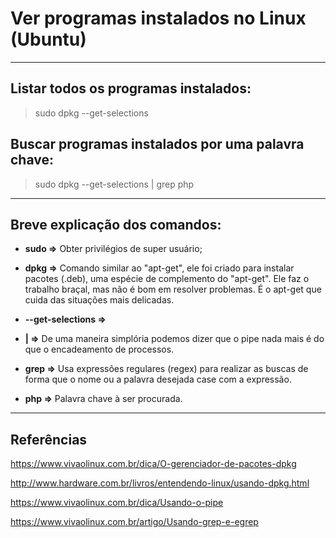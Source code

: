 Ver programas instalados no Linux (Ubuntu)
===============================================

--------------------

## Listar todos os programas instalados:										
	
> sudo dpkg --get-selections


## Buscar programas instalados por uma palavra chave:

> sudo dpkg --get-selections | grep php

--------------------

## Breve explicação dos comandos:

- **sudo =>** Obter privilégios de super usuário;

- **dpkg =>** Comando similar ao "apt-get", ele foi criado para instalar pacotes (.deb), uma espécie de complemento do "apt-get". Ele faz o trabalho braçal, mas não é bom em resolver problemas. É o apt-get que cuida das situações mais delicadas.

- **--get-selections =>**

- **| =>** De uma maneira simplória podemos dizer que o pipe nada mais é do que o encadeamento de processos.

- **grep =>** Usa expressões regulares (regex) para realizar as buscas de forma que o nome ou a palavra desejada case com a expressão.

- **php =>** Palavra chave à ser procurada.

--------------------

## Referências

https://www.vivaolinux.com.br/dica/O-gerenciador-de-pacotes-dpkg

http://www.hardware.com.br/livros/entendendo-linux/usando-dpkg.html

https://www.vivaolinux.com.br/dica/Usando-o-pipe

https://www.vivaolinux.com.br/artigo/Usando-grep-e-egrep